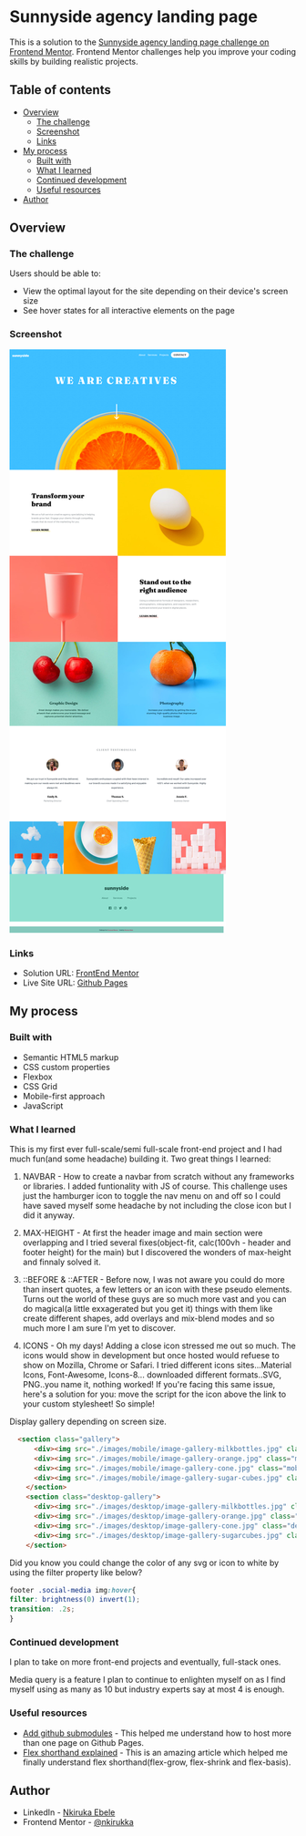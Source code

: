 # Sunnyside agency landing page

This is a solution to the [Sunnyside agency landing page challenge on Frontend Mentor](https://www.frontendmentor.io/challenges/sunnyside-agency-landing-page-7yVs3B6ef). Frontend Mentor challenges help you improve your coding skills by building realistic projects.

## Table of contents

- [Overview](#overview)
  - [The challenge](#the-challenge)
  - [Screenshot](#screenshot)
  - [Links](#links)
- [My process](#my-process)
  - [Built with](#built-with)
  - [What I learned](#what-i-learned)
  - [Continued development](#continued-development)
  - [Useful resources](#useful-resources)
- [Author](#author)

## Overview

### The challenge

Users should be able to:

- View the optimal layout for the site depending on their device's screen size
- See hover states for all interactive elements on the page

### Screenshot

![](./screenshot/screenshot-desktop.png)

### Links

- Solution URL: [FrontEnd Mentor](https://www.frontendmentor.io/solutions/created-using-html5-css-flexbox-css-grid-mobile-first-approach-4piTptvO4Y)
- Live Site URL: [Github Pages](https://nkirukka.github.io/sunny-side_agency/)

## My process

### Built with

- Semantic HTML5 markup
- CSS custom properties
- Flexbox
- CSS Grid
- Mobile-first approach
- JavaScript

### What I learned

This is my first ever full-scale/semi full-scale front-end project and I had much fun(and some headache) building it.
Two great things I learned:

1. NAVBAR - How to create a navbar from scratch without any frameworks or libraries. I added funtionality with JS of course. This challenge uses just the hamburger icon to toggle the nav menu on and off so I could have saved myself some headache by not including the close icon but I did it anyway.

2. MAX-HEIGHT - At first the header image and main section were overlapping and I tried several fixes(object-fit, calc(100vh - header and footer height) for the main) but I discovered the wonders of max-height and finnaly solved it.

3. ::BEFORE & ::AFTER - Before now, I was not aware you could do more than insert quotes, a few letters or an icon with these pseudo elements. Turns out the world of these guys are so much more vast and you can do magical(a little exxagerated but you get it) things with them like create different shapes, add overlays and mix-blend modes and so much more I am sure I'm yet to discover.

4. ICONS - Oh my days! Adding a close icon stressed me out so much. The icons would show in development but once hosted would refuese to show on Mozilla, Chrome or Safari. I tried different icons sites...Material Icons, Font-Awesome, Icons-8... downloaded different formats..SVG, PNG..you name it, nothing worked!
If you're facing this same issue, here's a solution for you: move the script for the icon above the link to your custom stylesheet! So simple! 


Display gallery depending on screen size.
```html
  <section class="gallery">
      <div><img src="./images/mobile/image-gallery-milkbottles.jpg" class="mobile-imgs" alt="Milk bottles"></div>
      <div><img src="./images/mobile/image-gallery-orange.jpg" class="mobile-imgs" alt="Orange"></div>
      <div><img src="./images/mobile/image-gallery-cone.jpg" class="mobile-imgs" alt="Ice cream cone"></div>
      <div><img src="./images/mobile/image-gallery-sugar-cubes.jpg" class="mobile-imgs" alt="Sugar cubes"></div>
    </section>
    <section class="desktop-gallery">
      <div><img src="./images/desktop/image-gallery-milkbottles.jpg" class="desktop-imgs" alt="Milk bottles"></div>
      <div><img src="./images/desktop/image-gallery-orange.jpg" class="desktop-imgs" alt="Orange"></div>
      <div><img src="./images/desktop/image-gallery-cone.jpg" class="desktop-imgs" alt="Ice cream cone"></div>
      <div><img src="./images/desktop/image-gallery-sugarcubes.jpg" class="desktop-imgs" alt="Sugar cubes"></div>
    </section>
```

Did you know you could change the color of any svg or icon to white by using the filter property like below?
```css
footer .social-media img:hover{
filter: brightness(0) invert(1);
transition: .2s;
}
```

### Continued development

I plan to take on more front-end projects and eventually, full-stack ones. 

Media query is a feature I plan to continue to enlighten myself on as I find myself using as many as 10 but industry experts say at most 4 is enough.

### Useful resources

- [Add github submodules](https://gist.github.com/kevincolten/315e27402f97a66def62) - This helped me understand how to host more than one page on Github Pages.
- [Flex shorthand explained](https://css-tricks.com/understanding-flex-grow-flex-shrink-and-flex-basis/) - This is an amazing article which helped me finally understand flex shorthand(flex-grow, flex-shrink and flex-basis).

## Author

- LinkedIn - [Nkiruka Ebele](linkedin.com/in/nkiruka-ebele-8b03bb17a)
- Frontend Mentor - [@nkirukka](https://www.frontendmentor.io/profile/nkirukka)
